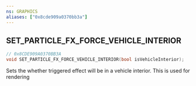 ```yaml
---
ns: GRAPHICS
aliases: ["0x8cde909a0370bb3a"]
---
```

## SET_PARTICLE_FX_FORCE_VEHICLE_INTERIOR

```c
// 0x8CDE909A0370BB3A
void SET_PARTICLE_FX_FORCE_VEHICLE_INTERIOR(bool isVehicleInterior);
```

Sets the whether triggered effect will be in a vehicle interior. This is used for rendering

